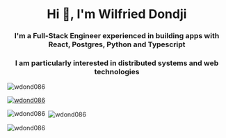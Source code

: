 <h1 align="center">Hi 👋, I'm Wilfried Dondji</h1>
<h3 align="center">I'm a Full-Stack Engineer experienced in building apps with React, Postgres, Python and Typescript</h3>
<h3 align="center">I am particularly interested in distributed systems and web technologies</h3>

<p align="left"> <img src="https://komarev.com/ghpvc/?username=wdond086&label=Profile%20views&color=0e75b6&style=flat" alt="wdond086" /> </p>

<p align="left"> <a href="https://github.com/ryo-ma/github-profile-trophy"><img src="https://github-profile-trophy.vercel.app/?username=wdond086" alt="wdond086" /></a> </p>

<p><img align="left" src="https://github-readme-stats.vercel.app/api/top-langs?username=wdond086&show_icons=true&locale=en&layout=compact" alt="wdond086" /></p>

<p>&nbsp;<img align="center" src="https://github-readme-stats.vercel.app/api?username=wdond086&show_icons=true&locale=en" alt="wdond086" /></p>

<p><img align="center" src="https://github-readme-streak-stats.herokuapp.com/?user=wdond086&" alt="wdond086" /></p>

<!--
Twitter not for now
<p align="left"> <a href="https://twitter.com/_opeolluwa" target="blank"><img src="https://img.shields.io/twitter/follow/_opeolluwa?logo=twitter&style=for-the-badge" alt="_opeolluwa" /></a> </p>
-->
<!--
**wdond086/wdond086** is a ✨ _special_ ✨ repository because its `README.md` (this file) appears on your GitHub profile.

Here are some ideas to get you started:

- 🔭 I’m currently working on ...
- 🌱 I’m currently learning ...
- 👯 I’m looking to collaborate on ...
- 🤔 I’m looking for help with ...
- 💬 Ask me about ...
- 📫 How to reach me: ...
- 😄 Pronouns: ...
- ⚡ Fun fact: ...
-->
